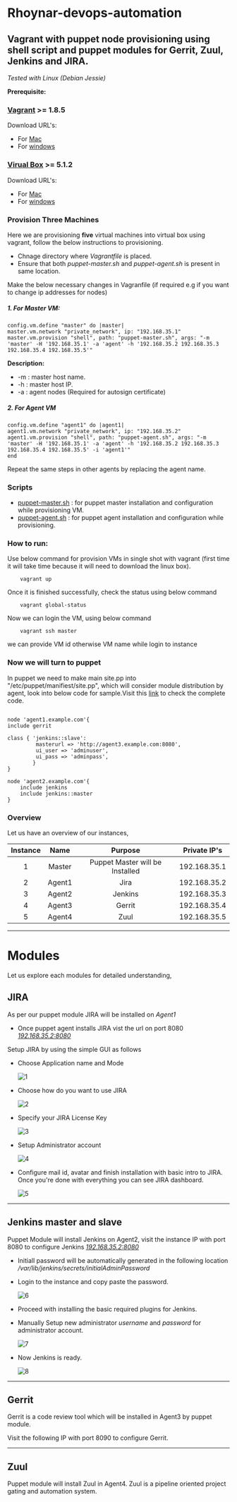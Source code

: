 # Rhoynar-devops-automation

## Vagrant with puppet node provisioning using shell script and puppet modules for  Gerrit, Zuul, Jenkins and JIRA.


  *Tested with Linux (Debian Jessie)*

**Prerequisite:**
### [Vagrant](https://www.vagrantup.com/downloads.html) >= 1.8.5

Download URL's:
- For [Mac](http://download.virtualbox.org/virtualbox/5.1.2/VirtualBox-5.1.2-108956-OSX.dmg)
- For [windows](http://download.virtualbox.org/virtualbox/5.1.2/VirtualBox-5.1.2-108956-Win.exe)

### [Virual Box](https://www.virtualbox.org/wiki/Downloads) >= 5.1.2

Download URL's:
- For [Mac](https://releases.hashicorp.com/vagrant/1.8.5/vagrant_1.8.5.dmg)
- For [windows](https://releases.hashicorp.com/vagrant/1.8.5/vagrant_1.8.5.msi)

### Provision Three Machines

Here we are provisioning **five** virtual machines into virtual box using vagrant, follow the below instructions to provisioning.
* Chnage directory where *Vagrantfile* is placed.
* Ensure that both *puppet-master.sh* and *puppet-agent.sh* is present in same location.

Make the below  necessary changes in Vagranfile (if required e.g if you want to change ip addresses for nodes)

##### 1. For Master VM:

```
config.vm.define "master" do |master|
master.vm.network "private_network", ip: "192.168.35.1"
master.vm.provision "shell", path: "puppet-master.sh", args: "-m 'master' -H '192.168.35.1' -a 'agent' -h '192.168.35.2 192.168.35.3 192.168.35.4 192.168.35.5'"
```

**Description:**
- -m : master host name.
- -h : master host IP.
- -a : agent nodes (Required for autosign certificate)

##### 2. For Agent VM

```
config.vm.define "agent1" do |agent1|
agent1.vm.network "private_network", ip: "192.168.35.2"
agent1.vm.provision "shell", path: "puppet-agent.sh", args: "-m 'master' -H '192.168.35.1' -a 'agent' -h '192.168.35.2 192.168.35.3 192.168.35.4 192.168.35.5' -i 'agent1'"
end
```

Repeat the same steps in other agents by replacing the agent name.

### Scripts

- [puppet-master.sh][master] : for puppet master installation and configuration while provisioning VM.
- [puppet-agent.sh][agent]   : for puppet agent installation and configuration while provisioning.

[master]: https://raw.githubusercontent.com/sagarinitcron/rhoynar-devops-automation/master/rhoynar-provision-puppetsetup/master-ss.sh
[agent]: https://raw.githubusercontent.com/sagarinitcron/rhoynar-devops-automation/master/rhoynar-provision-puppetsetup/agent-ss.sh

### How to run:

Use below command for provision VMs in single shot  with vagrant (first time it will take time because it will need to download the linux box).

```
	vagrant up
```

Once it is finished successfully, check the status using below command

```
	vagrant global-status
```

Now we can login the VM, using below command

```
	vagrant ssh master
```

we can provide VM id otherwise VM name while login to instance


### Now we will turn to puppet

In puppet we need to make main site.pp into "/etc/puppet/manifiest/site.pp", which will consider module distribution by agent, look into below code for sample.Visit this [link](https://raw.githubusercontent.com/sagarinitcron/rhoynar-devops-automation/master/) to check the complete code.

```

node 'agent1.example.com'{
include gerrit

class { 'jenkins::slave':
   		 masterurl => 'http://agent3.example.com:8080',
   		 ui_user => 'adminuser',
   		 ui_pass => 'adminpass',
		}
}

node 'agent2.example.com'{
	include jenkins
	include jenkins::master
}
```

### Overview

Let us have an overview of our instances,

|Instance|Name|Purpose|Private IP's|
|:---:|:---:|:---:|:---:|
|1|Master|Puppet Master will be Installed|192.168.35.1|
|2|Agent1|Jira|192.168.35.2|
|3|Agent2|Jenkins|192.168.35.3|
|4|Agent3|Gerrit|192.168.35.4|
|5|Agent4|Zuul|192.168.35.5|

---

# Modules

Let us explore each modules for detailed understanding,

## JIRA

As per our puppet module JIRA will be installed on *Agent1*

* Once puppet agent installs JIRA vist the url on port 8080 [*192.168.35.2:8080*](https://192.168.35.2:8080)

Setup JIRA by using the simple GUI as follows

* Choose Application name and Mode

  ![1](images/1.png)

* Choose how do you want to use JIRA

  ![2](images/2.png)

* Specify your JIRA License Key

  ![3](images/3.png)

* Setup Administrator account

  ![4](images/4.png)

* Configure mail id, avatar and finish installation with basic intro to JIRA. Once you're done with everything you can see JIRA dashboard.

  ![5](images/5.png)

---
## Jenkins master and slave

Puppet Module will install Jenkins on Agent2, visit the instance IP with port 8080 to configure Jenkins [*192.168.35.2:8080*](https://192.168.35.2:8080)

* Initiall password will be automatically generated in the following location */var/lib/jenkins/secrets/initialAdminPassword*

* Login to the instance and copy paste the password.

  ![6](images/6.png)

* Proceed with installing the basic required plugins for Jenkins.

* Manually Setup new administrator *username* and *password* for administrator account.

  ![7](images/7.png)

* Now Jenkins is ready.

  ![8](images/8.png)

---

## Gerrit

Gerrit is a code review tool which will be installed in Agent3 by puppet module.

Visit the following IP with port 8090 to configure Gerrit.

---

## Zuul

Puppet module will install Zuul in Agent4. Zuul is a pipeline oriented project gating and automation system.

